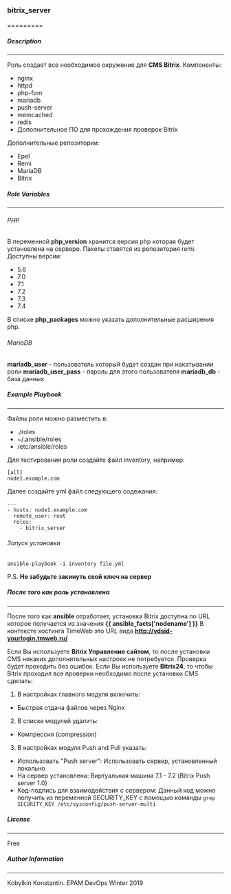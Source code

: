 ### bitrix_server
=========
##### Description
-----------------

Роль создает все необходимое окружение для **CMS Bitrix**. 
Компоненты:
* nginx
* httpd
* php-fpm
* mariadb
* push-server
* memcached
* redis
* Дополнительное ПО для прохождения проверок Bitrix

Дополнительные репозитории:
* Epel
* Remi
* MariaDB
* Bitrix

##### Role Variables
--------------

###### PHP
В переменной **php_version** хранится версия php которая будет установлена на сервере. Пакеты ставятся из репозитория remi. 
Доступны версии: 
* 5.6 
* 7.0 
* 7.1 
* 7.2 
* 7.3 
* 7.4

В списке **php_packages** можно указать дополнительные расширения php.

###### MariaDB
**mariadb_user** - пользователь который будет создан при накатывании роли
**mariadb_user_pass** - пароль для этого пользователя
**mariadb_db** - база данных


##### Example Playbook
----------------

Файлы роли можно разместить в:
* ./roles
* ~/.ansible/roles
* /etc/ansible/roles

Для тестирования роли создайте файл inventory, например:
```
[all]
node1.example.com
```

Далее создайте yml файл следующего содежания:
```
---
- hosts: node1.example.com
  remote_user: root
  roles:
    - bitrix_server
```

###### Запуск установки

`ansible-playbook -i inventory file.yml`

P.S. **Не забудьте закинуть свой ключ на сервер**

##### После того как роль установлена
-------
После того как **ansible** отработает, установка Bitrix доступна по URL которое получается из значения **{{ ansible_facts['nodename'] }}**
В контексте хостинга TimeWeb это URL вида **http://vdsid-yourlogin.tmweb.ru/**

Если Вы используете **Bitrix Управление сайтом**, то после установки CMS никаких дополнительных настроек не потребуется. Проверка будет проходить без ошибок.
Если Вы используете **Bitrix24**, то чтобы Bitrix проходил все проверки необходимо после установки CMS сделать:
1. В настройках главного модуля включить:
  * Быстрая отдача файлов через Nginx
2. В списке модулей удалить:
  * Компрессия (compression)
3. В настройках модуля Push and Pull указать:
  * Использовать "Push server": Использовать сервер, установленный локально
  * На сервер установлена: Виртуальная машина 7.1 - 7.2 (Bitrix Push server 1.0) 
  * Код-подпись для взаимодействия с сервером: 
Данный код можно получить из переменной SECURITY_KEY с помощью команды
`grep SECURITY_KEY /etc/sysconfig/push-server-multi`

##### License
-------

Free

##### Author Information
------------------

Kobylkin Konstantin. EPAM DevOps Winter 2019